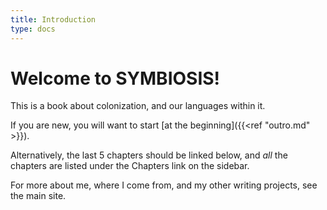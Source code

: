 ```yaml
---
title: Introduction
type: docs
---
```


# Welcome to SYMBIOSIS!

This is a book about colonization, and our languages within it.

If you are new, you will want to start [at the beginning]({{<ref "outro.md" >}}).

Alternatively, the last 5 chapters should be linked below, and *all* the chapters are listed under the Chapters link on the sidebar.

For more about me, where I come from, and my other writing projects, see the main site.

